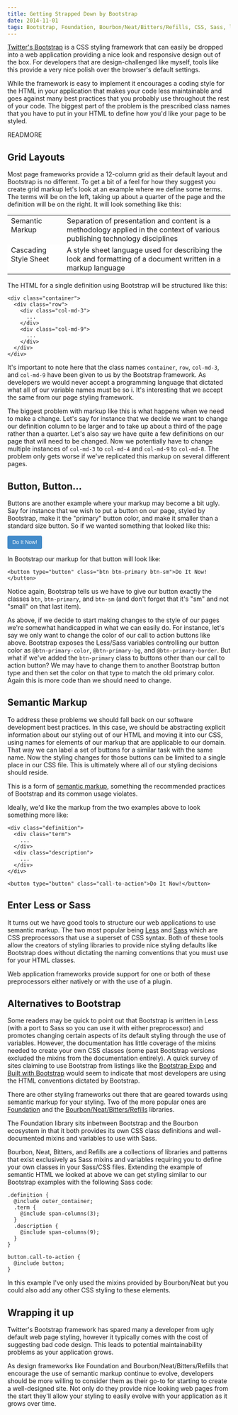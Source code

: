 ```yaml
---
title: Getting Strapped Down by Bootstrap
date: 2014-11-01
tags: Bootstrap, Foundation, Bourbon/Neat/Bitters/Refills, CSS, Sass, less
---
```


[Twitter's Bootstrap](http://getbootstrap.com/) is a CSS styling framework that can easily be dropped into a web application providing a nice look and responsive design out of the box. For developers that are design-challenged like myself, tools like this provide a very nice polish over the browser's default settings.

While the framework is easy to implement it encourages a coding style for the HTML in your application that makes your code less maintainable and goes against many best practices that you probably use throughout the rest of your code. The biggest part of the problem is the prescribed class names that you have to put in your HTML to define how you'd like your page to be styled.

READMORE

## Grid Layouts

Most page frameworks provide a 12-column grid as their default layout and Bootstrap is no different. To get a bit of a feel for how they suggest you create grid markup let's look at an example where we define some terms. The terms will be on the left, taking up about a quarter of the page and the definition will be on the right. It will look something like this:

<table>
<tr>
<td style="border: none; width: 25%; vertical-align: top;">Semantic Markup</td>
<td style="border: none; vertical-align: top;">Separation of presentation and content is a methodology applied in the context of various publishing technology disciplines</td>
</tr>
<tr>
<td style="border: none; background: #fff; vertical-align: top;">Cascading Style Sheet</td>
<td style="border: none; background: #fff; vertical-align: top;">A style sheet language used for describing the look and formatting of a document written in a markup language</td>
</tr>
</table>

The HTML for a single definition using Bootstrap will be structured like this:

	<div class="container">
      <div class="row">
        <div class="col-md-3">
          ...
        </div>
        <div class="col-md-9">
          ...
        </div>
      </div>
	</div>

It's important to note here that the class names `container`, `row`, `col-md-3`, and `col-md-9` have been given to us by the Bootstrap framework. As developers we would never accept a programming language that dictated what all of our variable names must be so i. It's interesting that we accept the same from our page styling framework.

The biggest problem with markup like this is what happens when we need to make a change. Let's say for instance that we decide we want to change our definition column to be larger and to take up about a third of the page rather than a quarter. Let's also say we have quite a few definitions on our page that will need to be changed. Now we potentially have to change multiple instances of `col-md-3` to `col-md-4` and `col-md-9` to `col-md-8`. The problem only gets worse if we've replicated this markup on several different pages.

## Button, Button...

Buttons are another example where your markup may become a bit ugly. Say for instance that we wish to put a button on our page, styled by Bootstrap, make it the "primary" button color, and make it smaller than a standard size button. So if we wanted something that looked like this:

<button style="padding: 5px 10px; font-size: 12px; line-height: 1.5; border-radius: 3px; color: #ffffff; background-color: #428bca; border: 1px solid #357ebd">Do It Now!</button>

In Bootstrap our markup for that button will look like:

	<button type="button" class="btn btn-primary btn-sm">Do It Now!</button>

Notice again, Bootstrap tells us we have to give our button exactly the classes `btn`, `btn-primary`, and `btn-sm` (and don't forget that it's "sm" and not "small" on that last item).

As above, if we decide to start making changes to the style of our pages we're somewhat handicapped in what we can easily do. For instance, let's say we only want to change the color of our call to action buttons like above. Bootstrap exposes the Less/Sass variables controlling our button color as `@btn-primary-color`, `@btn-primary-bg`, and `@btn-primary-border`. But what if we've added the `btn-primary` class to buttons other than our call to action button? We may have to change them to another Bootstrap button type and then set the color on that type to match the old primary color. Again this is more code than we should need to change.

## Semantic Markup

To address these problems we should fall back on our software development best practices. In this case, we should be abstracting explicit information about our styling out of our HTML and moving it into our CSS, using names for elements of our markup that are applicable to our domain. That way we can label a set of buttons for a similar task with the same name. Now the styling changes for those buttons can be limited to a single place in our CSS file. This is ultimately where all of our styling decisions should reside.

This is a form of [semantic markup](http://en.wikipedia.org/wiki/Semantic_markup), something the recommended practices of Bootstrap and its common usage violates.

Ideally, we'd like the markup from the two examples above to look something more like:


	<div class="definition">
	  <div class="term">
	    ...
	  </div>
	  <div class="description">
	    ...
	  </div>
	</div>

	<button type="button" class="call-to-action">Do It Now!</button>

## Enter Less or Sass

It turns out we have good tools to structure our web applications to use semantic markup. The two most popular being [Less](http://lesscss.org/) and [Sass](http://sass-lang.com/) which are CSS preprocessors that use a superset of CSS syntax. Both of these tools allow the creators of styling libraries to provide nice styling defaults like Bootstrap does without dictating the naming conventions that you must use for your HTML classes.

Web application frameworks provide support for one or both of these preprocessors either natively or with the use of a plugin.

## Alternatives to Bootstrap

Some readers may be quick to point out that Bootstrap is written in Less (with a port to Sass so you can use it with either preprocessor) and promotes changing certain aspects of its default styling through the use of variables. However, the documentation has little coverage of the mixins needed to  create your own CSS classes (some past Bootstrap versions excluded the mixins from the documentation entirely). A quick survey of sites claiming to use Bootstrap from listings like the [Bootstrap Expo](http://expo.getbootstrap.com/) and [Built with Bootstrap](http://builtwithbootstrap.com/) would seem to indicate that most developers are using the HTML conventions dictated by Bootstrap.

There are other styling frameworks out there that are geared towards using semantic markup for your styling. Two of the more popular ones are [Foundation](http://foundation.zurb.com/) and the [Bourbon/Neat/Bitters/Refills](http://bourbon.io/) libraries.

The Foundation library sits inbetween Bootstrap and the Bourbon ecosystem in that it both provides its own CSS class definitions and well-documented mixins and variables to use with Sass.

Bourbon, Neat, Bitters, and Refills are a collections of libraries and patterns that exist exclusively as Sass mixins and variables requiring you to define your own classes in your Sass/CSS files. Extending the example of semantic HTML we looked at above we can get styling similar to our Bootstrap examples with the following Sass code:

	.definition {
	  @include outer_container;
	  .term {
	    @include span-columns(3);
	  }
	  .description {
	    @include span-columns(9);
	  }
	}
	
	button.call-to-action {
	  @include button;
	}

In this example I've only used the mixins provided by Bourbon/Neat but you could also add any other CSS styling to these elements.

## Wrapping it up

Twitter's Bootstrap framework has spared many a developer from ugly default web page styling, however it typically comes with the cost of suggesting bad code design. This leads to potential maintainability problems as your application grows.

As design frameworks like Foundation and Bourbon/Neat/Bitters/Refills that encourage the use of semantic markup continue to evolve, developers should be more willing to consider them as their go-to for starting to create a well-designed site. Not only do they provide nice looking web pages from the start they'll allow your styling to easily evolve with your application as it grows over time.
